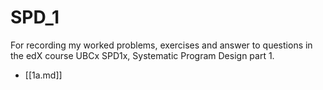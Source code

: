 # SPD_1
For recording my worked problems, exercises and answer to questions in the edX course UBCx SPD1x, Systematic Program Design part 1.
- [[1a.md]]
